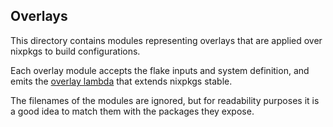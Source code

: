 ## Overlays

This directory contains modules representing overlays that are applied over nixpkgs to build configurations.

Each overlay module accepts the flake inputs and system definition, and emits the [overlay lambda](https://nixos.wiki/wiki/Overlays) that extends nixpkgs stable.

The filenames of the modules are ignored, but for readability purposes it is a good idea to match them with the packages they expose.
